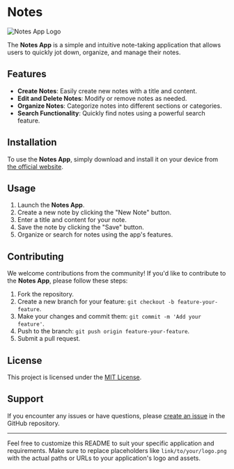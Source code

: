# Notes

![Notes App Logo](link/to/your/logo.png)

The **Notes App** is a simple and intuitive note-taking application that allows users to quickly jot down, organize, and manage their notes.

## Features

- **Create Notes**: Easily create new notes with a title and content.
- **Edit and Delete Notes**: Modify or remove notes as needed.
- **Organize Notes**: Categorize notes into different sections or categories.
- **Search Functionality**: Quickly find notes using a powerful search feature.

## Installation

To use the **Notes App**, simply download and install it on your device from [the official website](https://www.example.com/notes-app).

## Usage

1. Launch the **Notes App**.
2. Create a new note by clicking the "New Note" button.
3. Enter a title and content for your note.
4. Save the note by clicking the "Save" button.
5. Organize or search for notes using the app's features.

## Contributing

We welcome contributions from the community! If you'd like to contribute to the **Notes App**, please follow these steps:

1. Fork the repository.
2. Create a new branch for your feature: `git checkout -b feature-your-feature`.
3. Make your changes and commit them: `git commit -m 'Add your feature'`.
4. Push to the branch: `git push origin feature-your-feature`.
5. Submit a pull request.

## License

This project is licensed under the [MIT License](LICENSE).

## Support

If you encounter any issues or have questions, please [create an issue](https://github.com/yourusername/notes-app/issues) in the GitHub repository.

---

Feel free to customize this README to suit your specific application and requirements. Make sure to replace placeholders like `link/to/your/logo.png` with the actual paths or URLs to your application's logo and assets.
